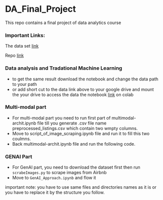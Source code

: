 # DA_Final_Project
This repo contains a final project of data analytics course 

### Important Links:
The data set [link](https://drive.google.com/drive/folders/1arnKu443_QigEaEUVB46cscfzXtIrh8U?usp=drive_link)

Repo [link](https://github.com/HossamAbdelrhman/DA_Final_Project)


### Data analysis and Tradational Machine Learning 
- to get the same result download the notebook and change the data path to your path
- or add short cut to the data link above to your google drive and mount the your drive to access the data the notebook [link](https://colab.research.google.com/drive/1uEY1C7cwOmYqZZzBYfHrV1MVjqmoxw_m?usp=sharing) on colab
  
### Multi-modal part
- For multi-modal part you need to run first part of multimodal-archit.ipynb file till you generate .csv file name preprocessed_listings.csv which contain two wmpty columns.
- Move to script_of_image_scraping.ipynb file and run it to fill this two coulmns.
- Back multimodal-archit.ipynb file and run the following code.

### GENAI Part
- For GenAI part, you need to download the dataset first then run `scrabeImages.py` to scrape images from Airbnb
- Move to `GenAI_Approach.ipynb` and flow it 

important note: you have to use same files and directories names as it is or you have to replace it by the structure you follow.
